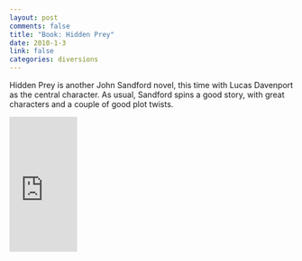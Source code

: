 ```yaml
--- 
layout: post
comments: false
title: "Book: Hidden Prey"
date: 2010-1-3
link: false
categories: diversions
---
```

Hidden Prey is another John Sandford novel, this time with Lucas Davenport as the central character. As usual, Sandford spins a good story, with great characters and a couple of good plot twists.

<iframe src="http://rcm.amazon.com/e/cm?lt1=_blank&bc1=000000&IS2=1&bg1=FFFFFF&fc1=000000&lc1=0000FF&t=zanshinnet&o=1&p=8&l=as1&m=amazon&f=ifr&md=10FE9736YVPPT7A0FBG2&asins=0425199606" style="width:120px;height:240px;" scrolling="no" marginwidth="0" marginheight="0" frameborder="0"></iframe>
